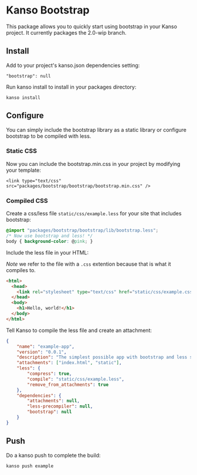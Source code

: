 # Kanso Bootstrap

This package allows you to quickly start using bootstrap in your Kanso project.
It currently packages the 2.0-wip branch.

## Install

Add to your project's kanso.json dependencies setting:

```
"bootstrap": null
```

Run kanso install to install in your packages directory:

```
kanso install
```

## Configure 

You can simply include the bootstrap library as a static library or configure
bootstrap to be compiled with less.

### Static CSS

Now you can include the bootstrap.min.css in your project by modifying your
template:

```
<link type="text/css" src="packages/bootstrap/bootstrap/bootstrap.min.css" />
```

### Compiled CSS

Create a css/less file ```static/css/example.less``` for your site that includes bootstrap:

```css
@import "packages/bootstrap/bootstrap/lib/bootstrap.less";
/* Now use bootstrap and less! */
body { background-color: @pink; }
```

Include the less file in your HTML:

*Note* we refer to the file with a ```.css``` extention because that is what it
compiles to.

```html
<html>
  <head>
    <link rel="stylesheet" type="text/css" href="static/css/example.css" />
  </head>
  <body>
    <h1>Hello, world!</h1>
  </body>
</html>
```

Tell Kanso to compile the less file and create an attachment:

```json
{
    "name": "example-app",
    "version": "0.0.1",
    "description": "The simplest possible app with bootstrap and less support.",
    "attachments": ["index.html", "static"],
    "less": {
        "compress": true,
        "compile": "static/css/example.less",
        "remove_from_attachments": true
    },
    "dependencies": {
        "attachments": null,
        "less-precompiler": null,
        "bootstrap": null
    }
}
```

## Push

Do a kanso push to complete the build:

```
kanso push example
```
